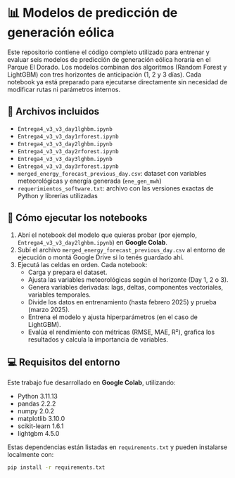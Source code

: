 # 📊 Modelos de predicción de generación eólica

Este repositorio contiene el código completo utilizado para entrenar y evaluar seis modelos de predicción de generación eólica horaria en el Parque El Dorado. Los modelos combinan dos algoritmos (Random Forest y LightGBM) con tres horizontes de anticipación (1, 2 y 3 días). Cada notebook ya está preparado para ejecutarse directamente sin necesidad de modificar rutas ni parámetros internos.

## 📁 Archivos incluidos

- `Entrega4_v3_v3_day1lghbm.ipynb`
- `Entrega4_v3_v3_day1rforest.ipynb`
- `Entrega4_v3_v3_day2lghbm.ipynb`
- `Entrega4_v3_v3_day2rforest.ipynb`
- `Entrega4_v3_v3_day3lghbm.ipynb`
- `Entrega4_v3_v3_day3rforest.ipynb`
- `merged_energy_forecast_previous_day.csv`: dataset con variables meteorológicas y energía generada (`ene_gen_mwh`)
- `requerimientos_software.txt`: archivo con las versiones exactas de Python y librerías utilizadas

## 🚀 Cómo ejecutar los notebooks

1. Abrí el notebook del modelo que quieras probar (por ejemplo, `Entrega4_v3_v3_day2lghbm.ipynb`) en **Google Colab**.
2. Subí el archivo `merged_energy_forecast_previous_day.csv` al entorno de ejecución o montá Google Drive si lo tenés guardado ahí.
3. Ejecutá las celdas en orden. Cada notebook:
   - Carga y prepara el dataset.
   - Ajusta las variables meteorológicas según el horizonte (Day 1, 2 o 3).
   - Genera variables derivadas: lags, deltas, componentes vectoriales, variables temporales.
   - Divide los datos en entrenamiento (hasta febrero 2025) y prueba (marzo 2025).
   - Entrena el modelo y ajusta hiperparámetros (en el caso de LightGBM).
   - Evalúa el rendimiento con métricas (RMSE, MAE, R²), grafica los resultados y calcula la importancia de variables.

## 💻 Requisitos del entorno

Este trabajo fue desarrollado en **Google Colab**, utilizando:

- Python 3.11.13  
- pandas 2.2.2  
- numpy 2.0.2  
- matplotlib 3.10.0  
- scikit-learn 1.6.1  
- lightgbm 4.5.0  

Estas dependencias están listadas en `requirements.txt` y pueden instalarse localmente con:

```bash
pip install -r requirements.txt
